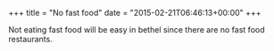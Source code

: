 +++
title = "No fast food"
date = "2015-02-21T06:46:13+00:00"
+++

Not eating fast food will be easy in bethel since there are no fast food restaurants.
			